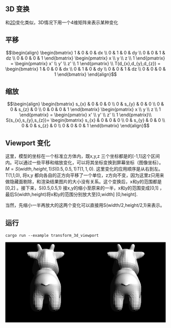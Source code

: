 ## 3D 变换

和[2D](../2.2d-matrix/READMM.md)变化类似，3D情况下用一个4维矩阵来表示某种变化

## 平移
```math
\begin{align}
\begin{bmatrix}
 1 & 0 & 0 & dx \\
 0 & 1 & 0 & dy \\
 0 & 0 & 1 & dz \\
 0 & 0 & 0 & 1
\end{bmatrix}
\begin{pmatrix}
x \\
y \\
z \\
1
\end{pmatrix}
=
\begin{pmatrix}
x' \\
y' \\
z' \\
1
\end{pmatrix} \\ 
T(d_{x},d_{y},d_{z}) = 
\begin{bmatrix}
 1 & 0 & 0 & dx \\
 0 & 1 & 0 & dy \\
 0 & 0 & 1 & dz \\
 0 & 0 & 0 & 1
\end{bmatrix}
\end{align}
```

## 缩放

```math
\begin{align}
\begin{bmatrix} 
 s_{x} & 0 & 0 & 0 \\ 
 0 & s_{y} & 0 & 0 \\
 0 & 0 & s_{z} & 0 \\ 
 0 & 0 & 0 & 1
\end{bmatrix} 
\begin{pmatrix}
x \\ 
y \\ 
z \\ 
1
\end{pmatrix}
=
\begin{pmatrix}
x' \\ 
y' \\ 
z' \\ 
1  
\end{pmatrix}\\
S(s_{x},s_{y},s_{z})=
\begin{bmatrix} 
 s_{x} & 0 & 0 & 0 \\ 
 0 & s_{y} & 0 & 0 \\
 0 & 0 & s_{z} & 0 \\ 
 0 & 0 & 0 & 1
\end{bmatrix} 
\end{align}
```

## Viewport 变化

这里，模型的坐标在一个标准立方体内，既x,y,z 三个坐标都是的[-1,1]这个区间内。可以通过一些平移和缩放变化，可以将其坐标变换到屏幕坐标（图像坐标）。$`M=S(width,height,1)S(0.5,0.5,1)T(1,1,0)`$. 这里变化的应用顺序是从右到左。T(1,1,0), 将x,y 都向各自的正方向平移了一个单位，z方向不变，因为这里z只用来做隐藏面剔除，和渲染结果图片的大小没有关系。这个变换后，x和y的范围都是[0,2] 。接下来，S(0.5,0.5,1) 接x,y的缩小至原来的一半，x和y的范围变成[0,1] ，最后S(width,height)将x和y的范围分别放大至[0,width] [0,height].

当然，先缩小一半再放大的这两个变化可以直接用S(width/2,height/2,1)来表示。

## 运行
```
cargo run --example transform_3d_viewport
```

![output](./output.png)


